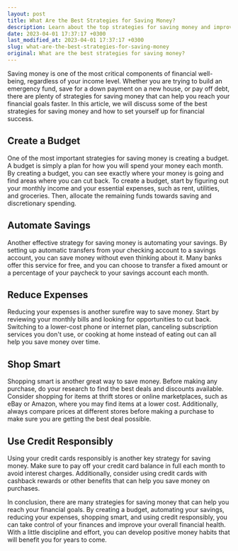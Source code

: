 ```yaml
---
layout: post
title: What Are the Best Strategies for Saving Money?
description: Learn about the top strategies for saving money and improving your financial health.
date: 2023-04-01 17:37:17 +0300
last_modified_at: 2023-04-01 17:37:17 +0300
slug: what-are-the-best-strategies-for-saving-money
original: What are the best strategies for saving money?
---
```

Saving money is one of the most critical components of financial well-being, regardless of your income level. Whether you are trying to build an emergency fund, save for a down payment on a new house, or pay off debt, there are plenty of strategies for saving money that can help you reach your financial goals faster. In this article, we will discuss some of the best strategies for saving money and how to set yourself up for financial success.

## Create a Budget

One of the most important strategies for saving money is creating a budget. A budget is simply a plan for how you will spend your money each month. By creating a budget, you can see exactly where your money is going and find areas where you can cut back. To create a budget, start by figuring out your monthly income and your essential expenses, such as rent, utilities, and groceries. Then, allocate the remaining funds towards saving and discretionary spending.

## Automate Savings

Another effective strategy for saving money is automating your savings. By setting up automatic transfers from your checking account to a savings account, you can save money without even thinking about it. Many banks offer this service for free, and you can choose to transfer a fixed amount or a percentage of your paycheck to your savings account each month.

## Reduce Expenses

Reducing your expenses is another surefire way to save money. Start by reviewing your monthly bills and looking for opportunities to cut back. Switching to a lower-cost phone or internet plan, canceling subscription services you don't use, or cooking at home instead of eating out can all help you save money over time.

## Shop Smart

Shopping smart is another great way to save money. Before making any purchase, do your research to find the best deals and discounts available. Consider shopping for items at thrift stores or online marketplaces, such as eBay or Amazon, where you may find items at a lower cost. Additionally, always compare prices at different stores before making a purchase to make sure you are getting the best deal possible.

## Use Credit Responsibly

Using your credit cards responsibly is another key strategy for saving money. Make sure to pay off your credit card balance in full each month to avoid interest charges. Additionally, consider using credit cards with cashback rewards or other benefits that can help you save money on purchases.

In conclusion, there are many strategies for saving money that can help you reach your financial goals. By creating a budget, automating your savings, reducing your expenses, shopping smart, and using credit responsibly, you can take control of your finances and improve your overall financial health. With a little discipline and effort, you can develop positive money habits that will benefit you for years to come.